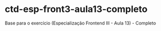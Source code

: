 # ctd-esp-front3-aula13-completo
Base para o exercício (Especialização Frontend III - Aula 13) - Completo
